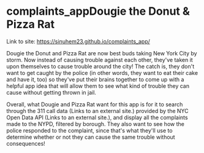 # complaints_appDougie the Donut & Pizza Rat

Link to site: https://sinuhem23.github.io/complaints_app/

Dougie the Donut and Pizza Rat are now best buds taking New York City by storm. Now instead of causing trouble against each other, they've taken it upon themselves to cause trouble around the city! The catch is, they don't want to get caught by the police (in other words, they want to eat their cake and have it, too) so they've put their brains together to come up with a helpful app idea that will allow them to see what kind of trouble they can cause without getting thrown in jail. 

Overall, what Dougie and Pizza Rat want for this app is for it to search through the 311 call data (Links to an external site.) provided by the NYC Open Data API (Links to an external site.), and display all the complaints made to the NYPD, filtered by borough. They also want to see how the police responded to the complaint, since that's what they'll use to determine whether or not they can cause the same trouble without consequences!


